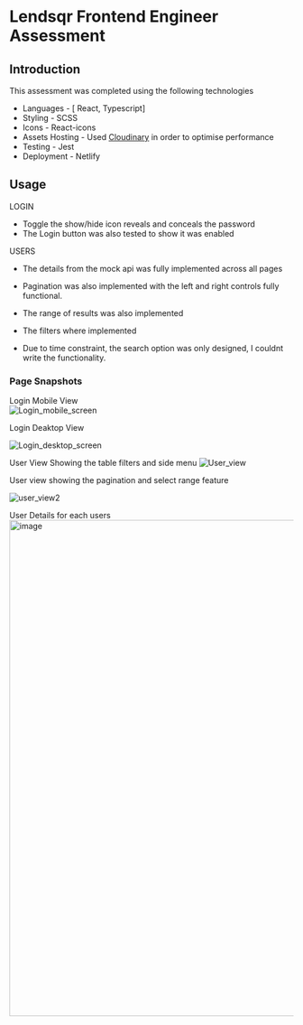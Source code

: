 <h1>Lendsqr Frontend Engineer Assessment</h1>

## Introduction
This assessment was completed using the following technologies

* Languages - [ React, Typescript]
* Styling - SCSS
* Icons - React-icons
* Assets Hosting - Used [Cloudinary](https://cloudinary.com) in order to optimise performance
* Testing - Jest
* Deployment - Netlify

## Usage
 LOGIN
 - Toggle the show/hide icon reveals and conceals the password
 - The Login button was also tested to show it was enabled

 USERS
 - The details from the mock api was fully implemented across all pages

- Pagination was also implemented with the left and right controls fully functional.
- The range of results was also implemented
- The filters where implemented
- Due to time constraint, the search option was only designed, I couldnt write the functionality.

### Page Snapshots
Login Mobile View<br/>
![Login_mobile_screen](https://user-images.githubusercontent.com/50779080/195724206-f29b940e-ac33-46d0-a4ca-62168ee323a2.jpg)

Login Deaktop View

![Login_desktop_screen](https://user-images.githubusercontent.com/50779080/195724393-a97c06b8-446d-4b0a-8569-15eea1ad714c.jpg)

User View Showing the table filters and side menu
![User_view](https://user-images.githubusercontent.com/50779080/195724690-00b0345f-1957-4f4b-8e3a-61f4555c4623.jpg)

User view showing the pagination and select range feature

![user_view2](https://user-images.githubusercontent.com/50779080/195725046-833fefec-4461-4196-976f-a93d75636ac9.jpg)

 User Details for each users
 <img width="879" alt="image" src="https://user-images.githubusercontent.com/50779080/196228940-279a92de-060e-4d71-a183-5fa4ab8fa945.png">

